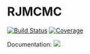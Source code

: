 # RJMCMC

[![Build Status](https://github.com/LidkeLab/RJMCMC.jl/workflows/CI/badge.svg)](https://github.com/LidkeLab/RJMCMC.jl/actions)
[![Coverage](https://codecov.io/gh/LidkeLab/RJMCMC.jl/branch/master/graph/badge.svg)](https://codecov.io/gh/LidkeLab/RJMCMC.jl)

Documentation: [![](https://img.shields.io/badge/docs-latest-blue.svg)](https://lidkelab.github.io/RJMCMC.jl/dev/)


